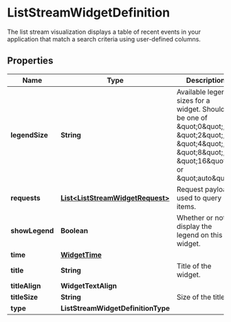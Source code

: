 # ListStreamWidgetDefinition

The list stream visualization displays a table of recent events in your application that match a search criteria using user-defined columns.

## Properties

| Name           | Type                                                                  | Description                                                                                                                                                        | Notes      |
| -------------- | --------------------------------------------------------------------- | ------------------------------------------------------------------------------------------------------------------------------------------------------------------ | ---------- |
| **legendSize** | **String**                                                            | Available legend sizes for a widget. Should be one of \&quot;0\&quot;, \&quot;2\&quot;, \&quot;4\&quot;, \&quot;8\&quot;, \&quot;16\&quot;, or \&quot;auto\&quot;. | [optional] |
| **requests**   | [**List&lt;ListStreamWidgetRequest&gt;**](ListStreamWidgetRequest.md) | Request payload used to query items.                                                                                                                               |
| **showLegend** | **Boolean**                                                           | Whether or not to display the legend on this widget.                                                                                                               | [optional] |
| **time**       | [**WidgetTime**](WidgetTime.md)                                       |                                                                                                                                                                    | [optional] |
| **title**      | **String**                                                            | Title of the widget.                                                                                                                                               | [optional] |
| **titleAlign** | **WidgetTextAlign**                                                   |                                                                                                                                                                    | [optional] |
| **titleSize**  | **String**                                                            | Size of the title.                                                                                                                                                 | [optional] |
| **type**       | **ListStreamWidgetDefinitionType**                                    |                                                                                                                                                                    |
